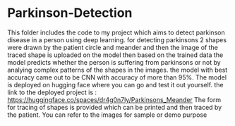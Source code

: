 # Parkinson-Detection
This folder includes the code to my project which aims to detect parkinson disease in a person using deep learning.
for detecting parkinsons 2 shapes were drawn by the patient circle and meander and then the image of the traced shape is uploaded on the model
then based on the trained data the model predicts whether the person is suffering from parkinsons or not by analying complex patterns of the shapes in the images.
the model with best accuracy came out to be CNN with accuracy of more than 95%.
The model is deployed on hugging face where you can go and test it out yourself.
the link to the deployed project is : https://huggingface.co/spaces/dr4g0n7ly/Parkinsons_Meander
The form for tracing of shapes is provided which can be printed and then traced by the patient.
You can refer to the images for sample or demo purpose
